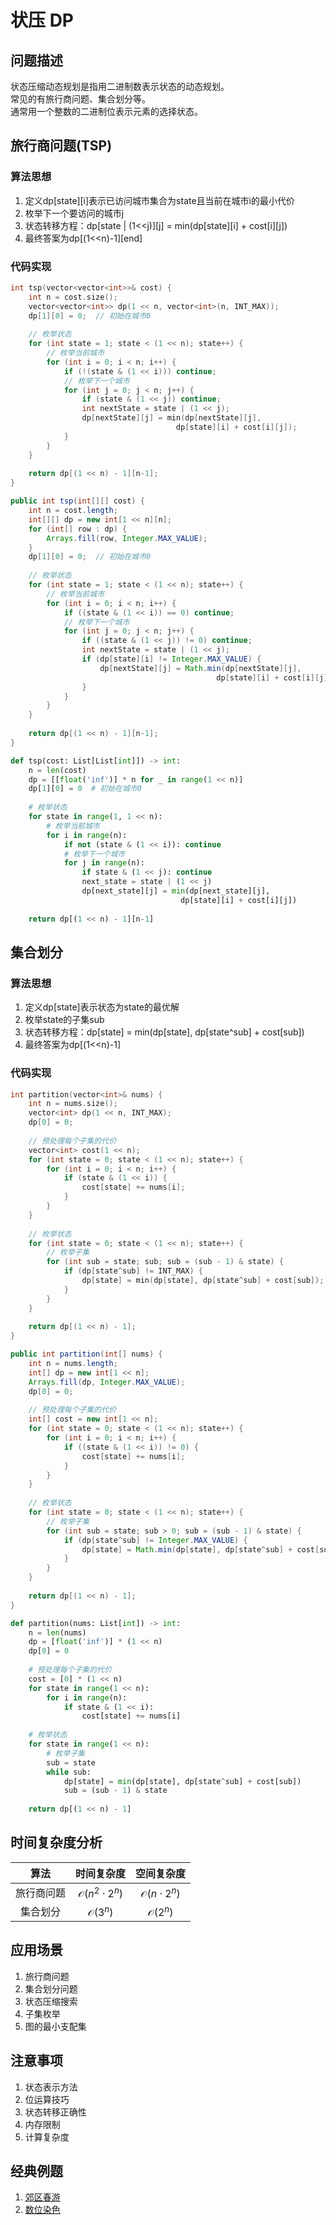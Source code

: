 # 状压 DP

## 问题描述

状态压缩动态规划是指用二进制数表示状态的动态规划。  
常见的有旅行商问题、集合划分等。  
通常用一个整数的二进制位表示元素的选择状态。

## 旅行商问题(TSP)

### 算法思想
1. 定义dp[state][i]表示已访问城市集合为state且当前在城市i的最小代价
2. 枚举下一个要访问的城市j
3. 状态转移方程：dp[state | (1<<j)][j] = min(dp[state][i] + cost[i][j])
4. 最终答案为dp[(1<<n)-1][end]

### 代码实现

``` c++ []
int tsp(vector<vector<int>>& cost) {
    int n = cost.size();
    vector<vector<int>> dp(1 << n, vector<int>(n, INT_MAX));
    dp[1][0] = 0;  // 初始在城市0
    
    // 枚举状态
    for (int state = 1; state < (1 << n); state++) {
        // 枚举当前城市
        for (int i = 0; i < n; i++) {
            if (!(state & (1 << i))) continue;
            // 枚举下一个城市
            for (int j = 0; j < n; j++) {
                if (state & (1 << j)) continue;
                int nextState = state | (1 << j);
                dp[nextState][j] = min(dp[nextState][j], 
                                     dp[state][i] + cost[i][j]);
            }
        }
    }
    
    return dp[(1 << n) - 1][n-1];
}
```

``` java []
public int tsp(int[][] cost) {
    int n = cost.length;
    int[][] dp = new int[1 << n][n];
    for (int[] row : dp) {
        Arrays.fill(row, Integer.MAX_VALUE);
    }
    dp[1][0] = 0;  // 初始在城市0
    
    // 枚举状态
    for (int state = 1; state < (1 << n); state++) {
        // 枚举当前城市
        for (int i = 0; i < n; i++) {
            if ((state & (1 << i)) == 0) continue;
            // 枚举下一个城市
            for (int j = 0; j < n; j++) {
                if ((state & (1 << j)) != 0) continue;
                int nextState = state | (1 << j);
                if (dp[state][i] != Integer.MAX_VALUE) {
                    dp[nextState][j] = Math.min(dp[nextState][j], 
                                              dp[state][i] + cost[i][j]);
                }
            }
        }
    }
    
    return dp[(1 << n) - 1][n-1];
}
```

``` python []
def tsp(cost: List[List[int]]) -> int:
    n = len(cost)
    dp = [[float('inf')] * n for _ in range(1 << n)]
    dp[1][0] = 0  # 初始在城市0
    
    # 枚举状态
    for state in range(1, 1 << n):
        # 枚举当前城市
        for i in range(n):
            if not (state & (1 << i)): continue
            # 枚举下一个城市
            for j in range(n):
                if state & (1 << j): continue
                next_state = state | (1 << j)
                dp[next_state][j] = min(dp[next_state][j], 
                                      dp[state][i] + cost[i][j])
    
    return dp[(1 << n) - 1][n-1]
```

## 集合划分

### 算法思想
1. 定义dp[state]表示状态为state的最优解
2. 枚举state的子集sub
3. 状态转移方程：dp[state] = min(dp[state], dp[state^sub] + cost[sub])
4. 最终答案为dp[(1<<n)-1]

### 代码实现

``` c++ []
int partition(vector<int>& nums) {
    int n = nums.size();
    vector<int> dp(1 << n, INT_MAX);
    dp[0] = 0;
    
    // 预处理每个子集的代价
    vector<int> cost(1 << n);
    for (int state = 0; state < (1 << n); state++) {
        for (int i = 0; i < n; i++) {
            if (state & (1 << i)) {
                cost[state] += nums[i];
            }
        }
    }
    
    // 枚举状态
    for (int state = 0; state < (1 << n); state++) {
        // 枚举子集
        for (int sub = state; sub; sub = (sub - 1) & state) {
            if (dp[state^sub] != INT_MAX) {
                dp[state] = min(dp[state], dp[state^sub] + cost[sub]);
            }
        }
    }
    
    return dp[(1 << n) - 1];
}
```

``` java []
public int partition(int[] nums) {
    int n = nums.length;
    int[] dp = new int[1 << n];
    Arrays.fill(dp, Integer.MAX_VALUE);
    dp[0] = 0;
    
    // 预处理每个子集的代价
    int[] cost = new int[1 << n];
    for (int state = 0; state < (1 << n); state++) {
        for (int i = 0; i < n; i++) {
            if ((state & (1 << i)) != 0) {
                cost[state] += nums[i];
            }
        }
    }
    
    // 枚举状态
    for (int state = 0; state < (1 << n); state++) {
        // 枚举子集
        for (int sub = state; sub > 0; sub = (sub - 1) & state) {
            if (dp[state^sub] != Integer.MAX_VALUE) {
                dp[state] = Math.min(dp[state], dp[state^sub] + cost[sub]);
            }
        }
    }
    
    return dp[(1 << n) - 1];
}
```

``` python []
def partition(nums: List[int]) -> int:
    n = len(nums)
    dp = [float('inf')] * (1 << n)
    dp[0] = 0
    
    # 预处理每个子集的代价
    cost = [0] * (1 << n)
    for state in range(1 << n):
        for i in range(n):
            if state & (1 << i):
                cost[state] += nums[i]
    
    # 枚举状态
    for state in range(1 << n):
        # 枚举子集
        sub = state
        while sub:
            dp[state] = min(dp[state], dp[state^sub] + cost[sub])
            sub = (sub - 1) & state
    
    return dp[(1 << n) - 1]
```

## 时间复杂度分析

|算法|时间复杂度|空间复杂度|
|:-:|:-:|:-:|
|旅行商问题|$\mathcal{O}(n^2 \cdot 2^n)$|$\mathcal{O}(n \cdot 2^n)$|
|集合划分|$\mathcal{O}(3^n)$|$\mathcal{O}(2^n)$|

## 应用场景

1. 旅行商问题
2. 集合划分问题
3. 状态压缩搜索
4. 子集枚举
5. 图的最小支配集

## 注意事项

1. 状态表示方法
2. 位运算技巧
3. 状态转移正确性
4. 内存限制
5. 计算复杂度

## 经典例题

1. [郊区春游](https://www.nowcoder.com/practice/75b87bec7e5c4acaaad39d9ae093dc3d)
2. [数位染色](https://www.nowcoder.com/practice/adf828f399de4932955734a4eac12757)
